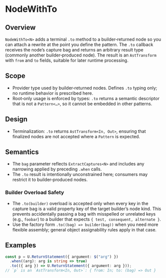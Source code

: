 # NodeWithTo

## Overview

`NodeWithTo<N>` adds a terminal `.to` method to a builder‑returned node so you
can attach a rewrite at the point you define the pattern. The `.to` callback
receives the node’s capture bag and returns an arbitrary result type (commonly
another builder‑produced node). The result is an `AstTransform` with `from` and
`to` fields, suitable for later runtime processing.

## Scope

- Provider type used by builder‑returned nodes. Defines `.to` typing only; no
  runtime behavior is prescribed here.
- Root‑only usage is enforced by types: `.to` returns a semantic descriptor that
  is not a `Pattern<…>`, so it cannot be embedded in other patterns.

## Design

- Terminalization: `.to` returns `AstTransform<In, Out>`, ensuring that
  finalized nodes are not accepted where a `Pattern` is expected.

## Semantics

- The `bag` parameter reflects `ExtractCaptures<N>` and includes any narrowing
  applied by preceding `.when` calls.
- The `.to` result is intentionally unconstrained here; consumers may restrict
  it to builder‑produced nodes.

### Builder Overload Safety

- The `.to(builder)` overload is accepted only when every key in the capture bag
  is a valid property key of the target builder’s node kind. This prevents
  accidentally passing a bag with misspelled or unrelated keys (e.g., `foobar`)
  to a builder that expects `{ test, consequent, alternate }`.
- Use the factory form `.to((bag) => builder(bag))` when you need more flexible
  assembly; general object assignability rules apply in that case.

## Examples

```ts
const p = U.ReturnStatement({ argument: $("arg") })
  .when((arg): arg is string => true)
  .to(({ arg }) => U.ReturnStatement({ argument: arg }));
// `p` is an `AstTransform<In, Out>`: { from: In; to: (bag) => Out }
```

